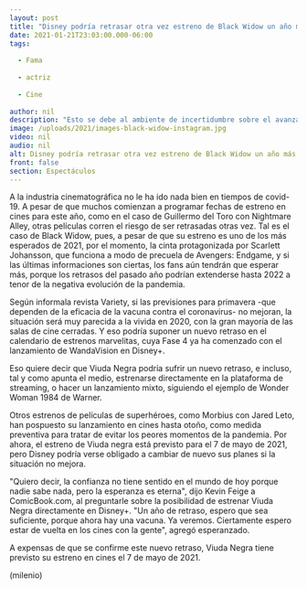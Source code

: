 ```yaml
---
layout: post
title: "Disney podría retrasar otra vez estreno de Black Widow un año más"
date: 2021-01-21T23:03:00.000-06:00
tags:
  
  - Fama
  
  - actriz
  
  - Cine
  
author: nil
description: "Esto se debe al ambiente de incertidumbre sobre el avanzar de la pandemia en el mundo. "
image: /uploads/2021/images-black-widow-instagram.jpg
video: nil
audio: nil
alt: Disney podría retrasar otra vez estreno de Black Widow un año más
front: false
section: Espectáculos
---
```


A la industria cinematográfica no le ha ido nada bien en tiempos de covid-19. A pesar de que muchos comienzan a programar fechas de estreno en cines para este año, como en el caso de Guillermo del Toro con Nightmare Alley, otras películas corren el riesgo de ser retrasadas otras vez. Tal es el caso de Black Widow, pues, a pesar de que su estreno es uno de los más esperados de 2021, por el momento, la cinta protagonizada por Scarlett Johansson, que funciona a modo de precuela de Avengers: Endgame, y si las últimas informaciones son ciertas, los fans aún tendrán que esperar más, porque los retrasos del pasado año podrían extenderse hasta 2022 a tenor de la negativa evolución de la pandemia. 

Según informala revista Variety, si las previsiones para primavera -que dependen de la eficacia de la vacuna contra el coronavirus- no mejoran, la situación será muy parecida a la vivida en 2020, con la gran mayoría de las salas de cine cerradas. Y eso podría suponer un nuevo retraso en el calendario de estrenos marvelitas, cuya Fase 4 ya ha comenzado con el lanzamiento de WandaVision en Disney+. 

Eso quiere decir que Viuda Negra podría sufrir un nuevo retraso, e incluso, tal y como apunta el medio, estrenarse directamente en la plataforma de streaming, o hacer un lanzamiento mixto, siguiendo el ejemplo de Wonder Woman 1984 de Warner. 

Otros estrenos de películas de superhéroes, como Morbius con Jared Leto, han pospuesto su lanzamiento en cines hasta otoño, como medida preventiva para tratar de evitar los peores momentos de la pandemia. Por ahora, el estreno de Viuda negra está previsto para el 7 de mayo de 2021, pero Disney podría verse obligado a cambiar de nuevo sus planes si la situación no mejora. 

"Quiero decir, la confianza no tiene sentido en el mundo de hoy porque nadie sabe nada, pero la esperanza es eterna", dijo Kevin Feige a ComicBook.com, al preguntarle sobre la posibilidad de estrenar Viuda Negra directamente en Disney+. "Un año de retraso, espero que sea suficiente, porque ahora hay una vacuna. Ya veremos. Ciertamente espero estar de vuelta en los cines con la gente", agregó esperanzado. 

A expensas de que se confirme este nuevo retraso, Viuda Negra tiene previsto su estreno en cines el 7 de mayo de 2021. 

(milenio)